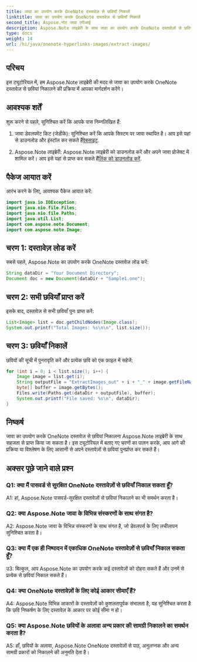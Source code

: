 ```yaml
---
title: जावा का उपयोग करके OneNote दस्तावेज़ से छवियाँ निकालें
linktitle: जावा का उपयोग करके OneNote दस्तावेज़ से छवियाँ निकालें
second_title: Aspose.नोट जावा एपीआई
description: Aspose.Note लाइब्रेरी के साथ जावा का उपयोग करके OneNote दस्तावेज़ों से छवियां निकालने का तरीका जानें। निर्बाध छवि निष्कर्षण के लिए हमारी चरण-दर-चरण मार्गदर्शिका का पालन करें।
type: docs
weight: 14
url: /hi/java/onenote-hyperlinks-images/extract-images/
---
```

## परिचय

इस ट्यूटोरियल में, हम Aspose.Note लाइब्रेरी की मदद से जावा का उपयोग करके OneNote दस्तावेज़ से छवियां निकालने की प्रक्रिया में आपका मार्गदर्शन करेंगे।

## आवश्यक शर्तें

शुरू करने से पहले, सुनिश्चित करें कि आपके पास निम्नलिखित हैं:

1.  जावा डेवलपमेंट किट (जेडीके): सुनिश्चित करें कि आपके सिस्टम पर जावा स्थापित है। आप इसे यहां से डाउनलोड और इंस्टॉल कर सकते हैं[वेबसाइट](https://www.oracle.com/java/technologies/javase-jdk15-downloads.html).

2.  Aspose.Note लाइब्रेरी: Aspose.Note लाइब्रेरी को डाउनलोड करें और अपने जावा प्रोजेक्ट में शामिल करें। आप इसे यहां से प्राप्त कर सकते हैं[लिंक को डाउनलोड करें](https://releases.aspose.com/note/java/).

## पैकेज आयात करें

आरंभ करने के लिए, आवश्यक पैकेज आयात करें:

```java
import java.io.IOException;
import java.nio.file.Files;
import java.nio.file.Paths;
import java.util.List;
import com.aspose.note.Document;
import com.aspose.note.Image;
```

## चरण 1: दस्तावेज़ लोड करें

सबसे पहले, Aspose.Note का उपयोग करके OneNote दस्तावेज़ लोड करें:

```java
String dataDir = "Your Document Directory";
Document doc = new Document(dataDir + "Sample1.one");
```

## चरण 2: सभी छवियाँ प्राप्त करें

इसके बाद, दस्तावेज़ से सभी छवियाँ पुनः प्राप्त करें:

```java
List<Image> list = doc.getChildNodes(Image.class);
System.out.printf("Total Images: %s\n\n", list.size());
```

## चरण 3: छवियाँ निकालें

छवियों की सूची में पुनरावृति करें और प्रत्येक छवि को एक फ़ाइल में सहेजें:

```java
for (int i = 0; i < list.size(); i++) {
    Image image = list.get(i);
    String outputFile = "ExtractImages_out" + i + "_" + image.getFileName();
    byte[] buffer = image.getBytes();
    Files.write(Paths.get(dataDir + outputFile), buffer);
    System.out.printf("File saved: %s\n", dataDir);
}
```

## निष्कर्ष

जावा का उपयोग करके OneNote दस्तावेज़ से छवियां निकालना Aspose.Note लाइब्रेरी के साथ सहजता से प्राप्त किया जा सकता है। इस ट्यूटोरियल में बताए गए चरणों का पालन करके, आप आगे की प्रक्रिया या विश्लेषण के लिए आसानी से अपने दस्तावेज़ों से छवियां पुनर्प्राप्त कर सकते हैं।

## अक्सर पूछे जाने वाले प्रश्न

### Q1: क्या मैं पासवर्ड से सुरक्षित OneNote दस्तावेज़ों से छवियाँ निकाल सकता हूँ?

A1: हां, Aspose.Note पासवर्ड-सुरक्षित दस्तावेज़ों से छवियां निकालने का भी समर्थन करता है।

### Q2: क्या Aspose.Note जावा के विभिन्न संस्करणों के साथ संगत है?

A2: Aspose.Note जावा के विभिन्न संस्करणों के साथ संगत है, जो डेवलपर्स के लिए लचीलापन सुनिश्चित करता है।

### Q3: क्या मैं एक ही निष्पादन में एकाधिक OneNote दस्तावेज़ों से छवियाँ निकाल सकता हूँ?

उ3: बिल्कुल, आप Aspose.Note का उपयोग करके कई दस्तावेज़ों को दोहरा सकते हैं और उनमें से प्रत्येक से छवियां निकाल सकते हैं।

### Q4: क्या OneNote दस्तावेज़ों के लिए कोई आकार सीमाएँ हैं?

A4: Aspose.Note विभिन्न आकारों के दस्तावेज़ों को कुशलतापूर्वक संभालता है, यह सुनिश्चित करता है कि छवि निष्कर्षण के लिए दस्तावेज़ के आकार पर कोई सीमा न हो।

### Q5: क्या Aspose.Note छवियों के अलावा अन्य प्रकार की सामग्री निकालने का समर्थन करता है?

A5: हाँ, छवियों के अलावा, Aspose.Note OneNote दस्तावेज़ों से पाठ, अनुलग्नक और अन्य सामग्री प्रकारों को निकालने की अनुमति देता है।